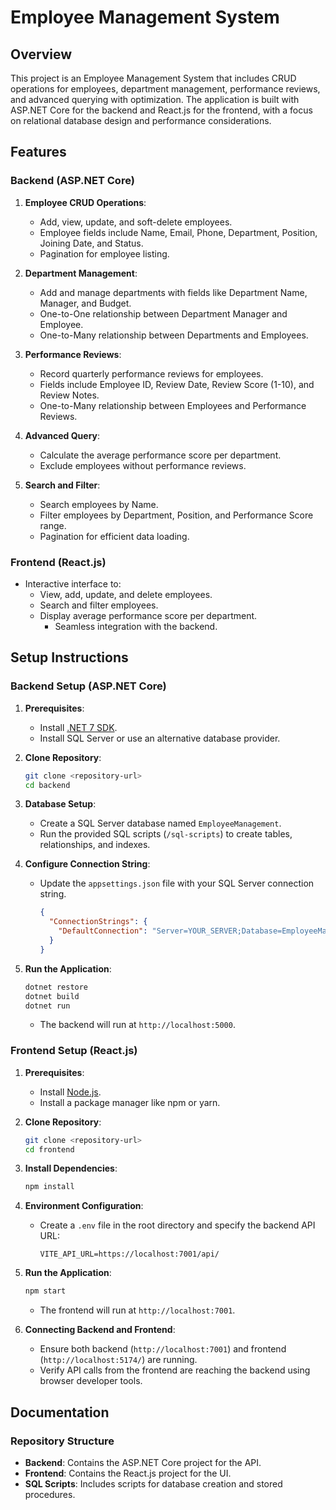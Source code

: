 # Employee Management System

## Overview
This project is an Employee Management System that includes CRUD operations for employees, department management, performance reviews, and advanced querying with optimization. The application is built with ASP.NET Core for the backend and React.js for the frontend, with a focus on relational database design and performance considerations.

## Features
### Backend (ASP.NET Core)
1. **Employee CRUD Operations**:
   - Add, view, update, and soft-delete employees.
   - Employee fields include Name, Email, Phone, Department, Position, Joining Date, and Status.
   - Pagination for employee listing.

2. **Department Management**:
   - Add and manage departments with fields like Department Name, Manager, and Budget.
   - One-to-One relationship between Department Manager and Employee.
   - One-to-Many relationship between Departments and Employees.

3. **Performance Reviews**:
   - Record quarterly performance reviews for employees.
   - Fields include Employee ID, Review Date, Review Score (1-10), and Review Notes.
   - One-to-Many relationship between Employees and Performance Reviews.

4. **Advanced Query**:
   - Calculate the average performance score per department.
   - Exclude employees without performance reviews.

5. **Search and Filter**:
   - Search employees by Name.
   - Filter employees by Department, Position, and Performance Score range.
   - Pagination for efficient data loading.

### Frontend (React.js)
- Interactive interface to:
  - View, add, update, and delete employees.
  - Search and filter employees.
  - Display average performance score per department.
    - Seamless integration with the backend.

## Setup Instructions

### Backend Setup (ASP.NET Core)
1. **Prerequisites**:
   - Install [.NET 7 SDK](https://dotnet.microsoft.com/download).
   - Install SQL Server or use an alternative database provider.

2. **Clone Repository**:
   ```bash
   git clone <repository-url>
   cd backend
   ```

3. **Database Setup**:
   - Create a SQL Server database named `EmployeeManagement`.
   - Run the provided SQL scripts (`/sql-scripts`) to create tables, relationships, and indexes.

4. **Configure Connection String**:
   - Update the `appsettings.json` file with your SQL Server connection string.
     ```json
     {
       "ConnectionStrings": {
         "DefaultConnection": "Server=YOUR_SERVER;Database=EmployeeManagement;User Id=YOUR_USERNAME;Password=YOUR_PASSWORD;"
       }
     }
     ```

5. **Run the Application**:
   ```bash
   dotnet restore
   dotnet build
   dotnet run
   ```
   - The backend will run at `http://localhost:5000`.

### Frontend Setup (React.js)
1. **Prerequisites**:
   - Install [Node.js](https://nodejs.org/).
   - Install a package manager like npm or yarn.

2. **Clone Repository**:
   ```bash
   git clone <repository-url>
   cd frontend
   ```

3. **Install Dependencies**:
   ```bash
   npm install
   ```

4. **Environment Configuration**:
   - Create a `.env` file in the root directory and specify the backend API URL:
     ```env
     VITE_API_URL=https://localhost:7001/api/
     ```

5. **Run the Application**:
   ```bash
   npm start
   ```
   - The frontend will run at `http://localhost:7001`.

6. **Connecting Backend and Frontend**:
   - Ensure both backend (`http://localhost:7001`) and frontend (`http://localhost:5174/`) are running.
   - Verify API calls from the frontend are reaching the backend using browser developer tools.

## Documentation
### Repository Structure
- **Backend**: Contains the ASP.NET Core project for the API.
- **Frontend**: Contains the React.js project for the UI.
- **SQL Scripts**: Includes scripts for database creation and stored procedures.
